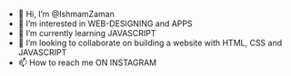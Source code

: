 - 👋 Hi, I’m @IshmamZaman
- 👀 I’m interested in WEB-DESIGNING and APPS
- 🌱 I’m currently learning JAVASCRIPT
- 💞️ I’m looking to collaborate on building a website with HTML, CSS and JAVASCRIPT
- 📫 How to reach me ON INSTAGRAM

<!---
IshmamZaman/IshmamZaman is a ✨ special ✨ repository because its `README.md` (this file) appears on your GitHub profile.
You can click the Preview link to take a look at your changes.
--->
